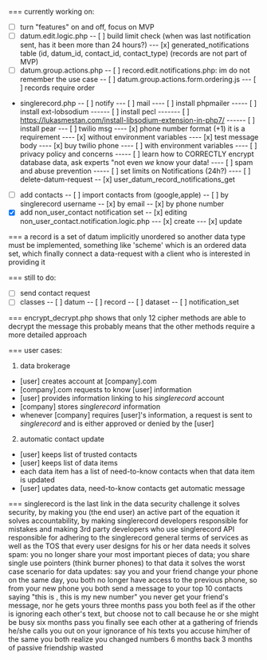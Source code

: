 ===
currently working on:
- [ ] turn "features" on and off, focus on MVP
- [ ] datum.edit.logic.php
-- [ ] build limit check (when was last notification sent, has it been more than 24 hours?)
--- [x] generated_notifications table (id, datum_id, contact_id, contact_type)
(records are not part of MVP)
- [ ] datum.group.actions.php
-- [ ] record.edit.notifications.php: im do not remember the use case
-- [ ] datum.group.actions.form.ordering.js
--- [ ] records require order
- singlerecord.php
-- [ ] notify
--- [ ] mail
---- [ ] install phpmailer
----- [ ] install ext-lobsodium
------ [ ] install pecl
------- [ ] https://lukasmestan.com/install-libsodium-extension-in-php7/
------ [ ] install pear
--- [ ] twilio msg
---- [x] phone number format (+1) it is a requirement
---- [x] without environment variables
---- [x] test message body
---- [x] buy twilio phone
---- [ ] with environment variables
---- [ ] privacy policy and concerns
----- [ ] learn how to CORRECTLY encrypt database data, ask experts "not even *we* know your data!
---- [ ] spam and abuse prevention
----- [ ] set limits on Notifications (24h?)
---- [ ] delete-datum-request
-- [x] user_datum_record_notifications_get
- [ ] add contacts
-- [ ] import contacts from (google,apple)
-- [ ] by singlerecord username
-- [x] by email
-- [x] by phone number
- [x] add non_user_contact notification set
-- [x] editing non_user_contact.notification.logic.php
--- [x] create
--- [x] update

===
a record is a set of datum implicitly unordered so another data type must be implemented,
something like 'scheme' which is an ordered data set, which finally connect a data-request with
a client who is interested in providing it

===
still to do:
- [ ] send contact request
- [ ] classes
-- [ ] datum
-- [ ] record
-- [ ] dataset
-- [ ] notification_set

===
encrypt_decrypt.php shows that only 12 cipher methods are able to decrypt the message
this probably means that the other methods require a more detailed approach

===
user cases:
1. data brokerage
- [user] creates account at [company].com
- [company].com requests to know [user] information
- [user] provides information linking to his *singlerecord* account
- [company] stores *singlerecord* information
- whenever [company] requires [user]'s information, a request is sent to *singlerecord* and is either approved or denied by the [user]

2. automatic contact update
- [user] keeps list of trusted contacts
- [user] keeps list of data items
- each data item has a list of need-to-know contacts when that data item is updated
- [user] updates data, need-to-know contacts get automatic message

===
singlerecord is the last link in the data security challenge
it solves security, by making you (the end user) an active part of the equation
it solves accountability, by making singlerecord developers responsible
for mistakes and making 3rd party developers who use singlerecord API responsible
for adhering to the singlerecord general terms of services as well as the TOS
that every user designs for his or her data needs
it solves spam: you no longer share your most important pieces of data;
you share single use pointers (think burner phones) to that data
it solves the worst case scenario for data updates:
say you and your friend change your phone on the same day,
you both no longer have access to the previous phone, so from your new 
phone you both send a message to your top 10 contacts saying "this is
<you>, this is my new number"
you never get your friend's message, nor he gets yours
three months pass
you both feel as if the other is ignoring each other's text, but 
choose not to call because he or she might be busy
six months pass
you finally see each other at a gathering of friends
he/she calls you out on your ignorance of his texts
you accuse him/her of the same
you both realize you changed numbers 6 months back
3 months of passive friendship wasted


